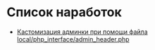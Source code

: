 # Список наработок

* [Кастомизация админки при помощи файла local/php_interface/admin_header.php](https://github.com/golubeva-webmaster/working_practices_on_bitrix/blob/main/admin_custom.md)


